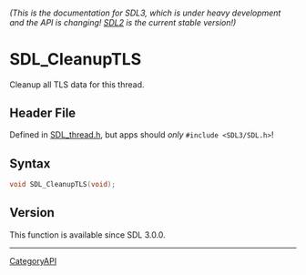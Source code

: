###### (This is the documentation for SDL3, which is under heavy development and the API is changing! [SDL2](https://wiki.libsdl.org/SDL2/) is the current stable version!)
# SDL_CleanupTLS

Cleanup all TLS data for this thread.

## Header File

Defined in [SDL_thread.h](https://github.com/libsdl-org/SDL/blob/main/include/SDL3/SDL_thread.h), but apps should _only_ `#include <SDL3/SDL.h>`!

## Syntax

```c
void SDL_CleanupTLS(void);

```

## Version

This function is available since SDL 3.0.0.

----
[CategoryAPI](CategoryAPI)

